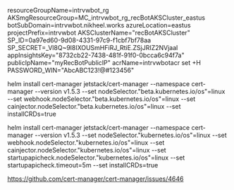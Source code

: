 resourceGroupName=intrvwbot_rg
AKSmgResourceGroup=MC_intrvwbot_rg_recBotAKSCluster_eastus
botSubDomain=intrvwbot.nikheel.works
azureLocation=eastus
projectPrefix=intrvwbot
AKSClusterName="recBotAKSCluster"
SP_ID=0a97ed60-9d08-4331-97c9-f1cbf7bf78aa
SP_SECRET=_Vl8Q~9l8IXOUSmHFiRJ_RtiE.ZSjJRIZ2NVjaal
appInsightsKey="8732cb22-7438-481f-91f0-0bcca6c94f7a"
publicIpName="myRecBotPublicIP"
acrName=intrvwbotacr
set +H
PASSWORD_WIN="AbcABC123!@#123456"

helm install cert-manager jetstack/cert-manager --namespace cert-manager --version v1.5.3 --set nodeSelector."beta\.kubernetes\.io/os"=linux --set webhook.nodeSelector."beta\.kubernetes\.io/os"=linux --set cainjector.nodeSelector."beta\.kubernetes\.io/os"=linux --set installCRDs=true


helm install cert-manager jetstack/cert-manager --namespace cert-manager --version v1.5.3 --set nodeSelector."kubernetes\.io/os"=linux --set webhook.nodeSelector."kubernetes\.io/os"=linux --set cainjector.nodeSelector."kubernetes\.io/os"=linux --set startupapicheck.nodeSelector."kubernetes\.io/os"=linux --set startupapicheck.timeout=5m --set installCRDs=true

https://github.com/cert-manager/cert-manager/issues/4646